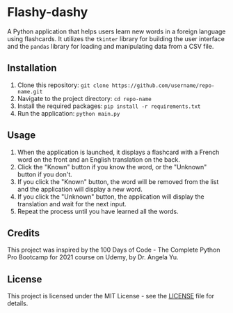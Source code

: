 # Flashy-dashy

A Python application that helps users learn new words in a foreign language using flashcards. It utilizes the `tkinter` library for building the user interface and the `pandas` library for loading and manipulating data from a CSV file.

## Installation

1. Clone this repository: `git clone https://github.com/username/repo-name.git`
2. Navigate to the project directory: `cd repo-name`
3. Install the required packages: `pip install -r requirements.txt`
4. Run the application: `python main.py`

## Usage

1. When the application is launched, it displays a flashcard with a French word on the front and an English translation on the back.
2. Click the "Known" button if you know the word, or the "Unknown" button if you don't.
3. If you click the "Known" button, the word will be removed from the list and the application will display a new word.
4. If you click the "Unknown" button, the application will display the translation and wait for the next input.
5. Repeat the process until you have learned all the words.

## Credits

This project was inspired by the 100 Days of Code - The Complete Python Pro Bootcamp for 2021 course on Udemy, by Dr. Angela Yu.

## License

This project is licensed under the MIT License - see the [LICENSE](https://en.wikipedia.org/wiki/MIT_License) file for details.
